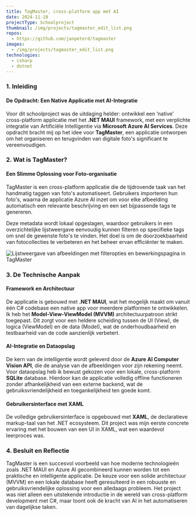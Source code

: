 ```yaml
---
title: TagMaster, cross-platform app met AI
date: 2024-11-10
projectType: Schoolproject
thumbnail: /img/projects/tagmaster_edit_list.png
repos:
  - https://github.com/janpeterd/tagmaster
images:
  - /img/projects/tagmaster_edit_list.png
technologies:
  - csharp
  - dotnet
---
```


### 1. Inleiding

#### De Opdracht: Een Native Applicatie met AI-Integratie

Voor dit schoolproject was de uitdaging helder: ontwikkel een ‘native’ cross-platform applicatie met het **.NET MAUI** framework, met een verplichte integratie van Artificiële Intelligentie via **Microsoft Azure AI Services**. Deze opdracht bracht mij op het idee voor **TagMaster**, een applicatie ontworpen om het organiseren en terugvinden van digitale foto's significant te vereenvoudigen.

### 2. Wat is TagMaster?

#### Een Slimme Oplossing voor Foto-organisatie

TagMaster is een cross-platform applicatie die de tijdrovende taak van het handmatig taggen van foto's automatiseert. Gebruikers importeren hun foto's, waarna de applicatie Azure AI inzet om voor elke afbeelding automatisch een relevante beschrijving en een set bijpassende tags te genereren.

Deze metadata wordt lokaal opgeslagen, waardoor gebruikers in een overzichtelijke lijstweergave eenvoudig kunnen filteren op specifieke tags om snel de gewenste foto's te vinden. Het doel is om de doorzoekbaarheid van fotocollecties te verbeteren en het beheer ervan efficiënter te maken.

![Lijstweergave van afbeeldingen met filteropties en bewerkingspagina in TagMaster](/img/projects/tagmaster_edit_list.png)

### 3. De Technische Aanpak

#### Framework en Architectuur

De applicatie is gebouwd met **.NET MAUI**, wat het mogelijk maakt om vanuit één C# codebase een native app voor meerdere platformen te ontwikkelen. Ik heb het **Model-View-ViewModel (MVVM)** architectuurpatroon strikt toegepast. Dit zorgt voor een heldere scheiding tussen de UI (View), de logica (ViewModel) en de data (Model), wat de onderhoudbaarheid en testbaarheid van de code aanzienlijk verbetert.

#### AI-Integratie en Dataopslag

De kern van de intelligentie wordt geleverd door de **Azure AI Computer Vision API**, die de analyse van de afbeeldingen voor zijn rekening neemt. Voor dataopslag heb ik bewust gekozen voor een lokale, cross-platform **SQLite** database. Hierdoor kan de applicatie volledig offline functioneren zonder afhankelijkheid van een externe backend, wat de gebruiksvriendelijkheid en toegankelijkheid ten goede komt.

#### Gebruikersinterface met XAML

De volledige gebruikersinterface is opgebouwd met **XAML**, de declaratieve markup-taal van het .NET ecosysteem. Dit project was mijn eerste concrete ervaring met het bouwen van een UI in XAML, wat een waardevol leerproces was.

### 4. Besluit en Reflectie

TagMaster is een succesvol voorbeeld van hoe moderne technologieën zoals .NET MAUI en Azure AI gecombineerd kunnen worden tot een praktische en intelligente applicatie. De keuze voor een solide architectuur (MVVM) en een lokale database heeft geresulteerd in een robuuste en gebruiksvriendelijke oplossing voor een alledaags probleem. Het project was niet alleen een uitstekende introductie in de wereld van cross-platform development met C#, maar toont ook de kracht van AI in het automatiseren van dagelijkse taken.
